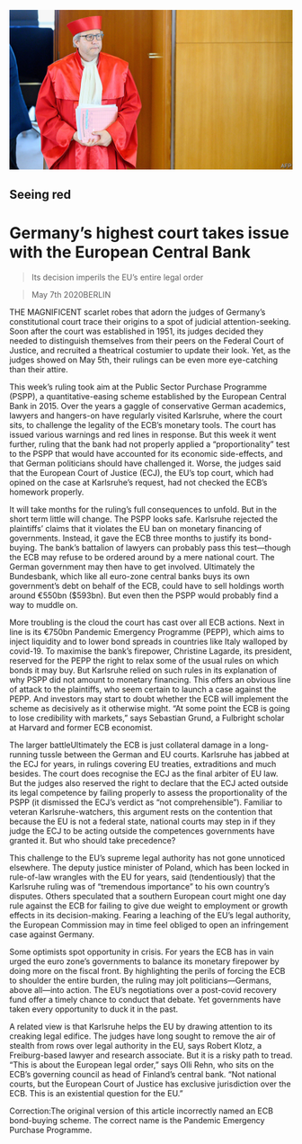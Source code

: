 ![](./images/20200509_EUP001.jpg)

## Seeing red

# Germany’s highest court takes issue with the European Central Bank

> Its decision imperils the EU’s entire legal order

> May 7th 2020BERLIN

THE MAGNIFICENT scarlet robes that adorn the judges of Germany’s constitutional court trace their origins to a spot of judicial attention-seeking. Soon after the court was established in 1951, its judges decided they needed to distinguish themselves from their peers on the Federal Court of Justice, and recruited a theatrical costumier to update their look. Yet, as the judges showed on May 5th, their rulings can be even more eye-catching than their attire.

This week’s ruling took aim at the Public Sector Purchase Programme (PSPP), a quantitative-easing scheme established by the European Central Bank in 2015. Over the years a gaggle of conservative German academics, lawyers and hangers-on have regularly visited Karlsruhe, where the court sits, to challenge the legality of the ECB’s monetary tools. The court has issued various warnings and red lines in response. But this week it went further, ruling that the bank had not properly applied a “proportionality” test to the PSPP that would have accounted for its economic side-effects, and that German politicians should have challenged it. Worse, the judges said that the European Court of Justice (ECJ), the EU’s top court, which had opined on the case at Karlsruhe’s request, had not checked the ECB’s homework properly.

It will take months for the ruling’s full consequences to unfold. But in the short term little will change. The PSPP looks safe. Karlsruhe rejected the plaintiffs’ claims that it violates the EU ban on monetary financing of governments. Instead, it gave the ECB three months to justify its bond-buying. The bank’s battalion of lawyers can probably pass this test—though the ECB may refuse to be ordered around by a mere national court. The German government may then have to get involved. Ultimately the Bundesbank, which like all euro-zone central banks buys its own government’s debt on behalf of the ECB, could have to sell holdings worth around €550bn ($593bn). But even then the PSPP would probably find a way to muddle on.

More troubling is the cloud the court has cast over all ECB actions. Next in line is its €750bn Pandemic Emergency Programme (PEPP), which aims to inject liquidity and to lower bond spreads in countries like Italy walloped by covid-19. To maximise the bank’s firepower, Christine Lagarde, its president, reserved for the PEPP the right to relax some of the usual rules on which bonds it may buy. But Karlsruhe relied on such rules in its explanation of why PSPP did not amount to monetary financing. This offers an obvious line of attack to the plaintiffs, who seem certain to launch a case against the PEPP. And investors may start to doubt whether the ECB will implement the scheme as decisively as it otherwise might. “At some point the ECB is going to lose credibility with markets,” says Sebastian Grund, a Fulbright scholar at Harvard and former ECB economist.

The larger battleUltimately the ECB is just collateral damage in a long-running tussle between the German and EU courts. Karlsruhe has jabbed at the ECJ for years, in rulings covering EU treaties, extraditions and much besides. The court does recognise the ECJ as the final arbiter of EU law. But the judges also reserved the right to declare that the ECJ acted outside its legal competence by failing properly to assess the proportionality of the PSPP (it dismissed the ECJ’s verdict as “not comprehensible”). Familiar to veteran Karlsruhe-watchers, this argument rests on the contention that because the EU is not a federal state, national courts may step in if they judge the ECJ to be acting outside the competences governments have granted it. But who should take precedence?

This challenge to the EU’s supreme legal authority has not gone unnoticed elsewhere. The deputy justice minister of Poland, which has been locked in rule-of-law wrangles with the EU for years, said (tendentiously) that the Karlsruhe ruling was of “tremendous importance” to his own country’s disputes. Others speculated that a southern European court might one day rule against the ECB for failing to give due weight to employment or growth effects in its decision-making. Fearing a leaching of the EU’s legal authority, the European Commission may in time feel obliged to open an infringement case against Germany.

Some optimists spot opportunity in crisis. For years the ECB has in vain urged the euro zone’s governments to balance its monetary firepower by doing more on the fiscal front. By highlighting the perils of forcing the ECB to shoulder the entire burden, the ruling may jolt politicians—Germans, above all—into action. The EU’s negotiations over a post-covid recovery fund offer a timely chance to conduct that debate. Yet governments have taken every opportunity to duck it in the past.

A related view is that Karlsruhe helps the EU by drawing attention to its creaking legal edifice. The judges have long sought to remove the air of stealth from rows over legal authority in the EU, says Robert Klotz, a Freiburg-based lawyer and research associate. But it is a risky path to tread. “This is about the European legal order,” says Olli Rehn, who sits on the ECB’s governing council as head of Finland’s central bank. “Not national courts, but the European Court of Justice has exclusive jurisdiction over the ECB. This is an existential question for the EU.” 

Correction:The original version of this article incorrectly named an ECB bond-buying scheme. The correct name is the Pandemic Emergency Purchase Programme.